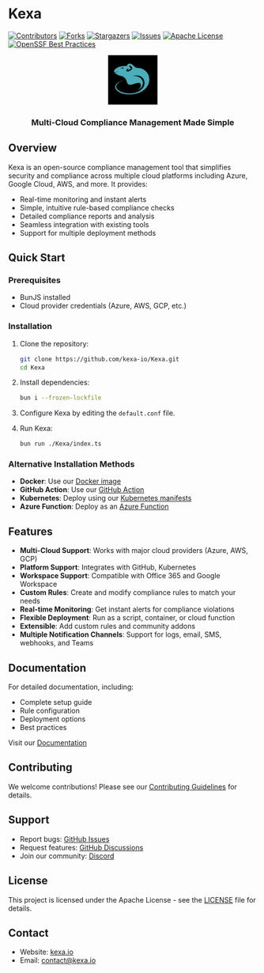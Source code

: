 # Kexa

[![Contributors][contributors-shield]][contributors-url]
[![Forks][forks-shield]][forks-url]
[![Stargazers][stars-shield]][stars-url]
[![Issues][issues-shield]][issues-url]
[![Apache License][license-shield]][license-url]
[![OpenSSF Best Practices](https://www.bestpractices.dev/projects/9278/badge)](https://www.bestpractices.dev/projects/9278)

<div align="center">
  <a href="https://www.kexa.io/">
    <img src="images/kexa-no-background-color.png" alt="Logo" width="100" height="100">
  </a>
  <h3>Multi-Cloud Compliance Management Made Simple</h3>
</div>

## Overview

Kexa is an open-source compliance management tool that simplifies security and compliance across multiple cloud platforms including Azure, Google Cloud, AWS, and more. It provides:

- Real-time monitoring and instant alerts
- Simple, intuitive rule-based compliance checks
- Detailed compliance reports and analysis
- Seamless integration with existing tools
- Support for multiple deployment methods

## Quick Start

### Prerequisites

- BunJS installed
- Cloud provider credentials (Azure, AWS, GCP, etc.)

### Installation

1. Clone the repository:

    ```bash
    git clone https://github.com/kexa-io/Kexa.git
    cd Kexa
    ```

2. Install dependencies:

    ```bash
    bun i --frozen-lockfile
    ```

3. Configure Kexa by editing the `default.conf` file.

4. Run Kexa:

    ```bash
    bun run ./Kexa/index.ts
    ```

### Alternative Installation Methods

- **Docker**: Use our [Docker image](https://hub.docker.com/r/innovtech/kexa)
- **GitHub Action**: Use our [GitHub Action](https://github.com/kexa-io/Kexa_githubAction)
- **Kubernetes**: Deploy using our [Kubernetes manifests](documentation/Documentation-Kexa.md#kubernetes-1)
- **Azure Function**: Deploy as an [Azure Function](documentation/Documentation-Kexa.md#azure-function)

## Features

- **Multi-Cloud Support**: Works with major cloud providers (Azure, AWS, GCP)
- **Platform Support**: Integrates with GitHub, Kubernetes
- **Workspace Support**: Compatible with Office 365 and Google Workspace
- **Custom Rules**: Create and modify compliance rules to match your needs
- **Real-time Monitoring**: Get instant alerts for compliance violations
- **Flexible Deployment**: Run as a script, container, or cloud function
- **Extensible**: Add custom rules and community addons
- **Multiple Notification Channels**: Support for logs, email, SMS, webhooks, and Teams

## Documentation

For detailed documentation, including:

- Complete setup guide
- Rule configuration
- Deployment options
- Best practices

Visit our [Documentation](./docs/README.md)

## Contributing

We welcome contributions! Please see our [Contributing Guidelines](CONTRIBUTING.md) for details.

## Support

- Report bugs: [GitHub Issues](https://github.com/kexa-io/Kexa/issues)
- Request features: [GitHub Discussions](https://github.com/kexa-io/Kexa/discussions)
- Join our community: [Discord](https://discord.gg/kexa)

## License

This project is licensed under the Apache License - see the [LICENSE](./LICENSE.txt) file for details.

## Contact

- Website: [kexa.io](https://www.kexa.io/)
- Email: [contact@kexa.io](mailto:contact@kexa.io)

<!-- MARKDOWN LINKS & IMAGES -->
[contributors-shield]: https://img.shields.io/github/contributors/kexa-io/Kexa.svg?style=for-the-badge
[contributors-url]: https://github.com/kexa-io/Kexa/graphs/contributors
[forks-shield]: https://img.shields.io/github/forks/kexa-io/Kexa.svg?style=for-the-badge
[forks-url]: https://github.com/kexa-io/Kexa/network/members
[stars-shield]: https://img.shields.io/github/stars/kexa-io/Kexa.svg?style=for-the-badge
[stars-url]: https://github.com/kexa-io/Kexa/stargazers
[issues-shield]: https://img.shields.io/github/issues/kexa-io/Kexa.svg?style=for-the-badge
[issues-url]: https://github.com/kexa-io/Kexa/issues
[license-shield]: https://img.shields.io/github/license/kexa-io/Kexa.svg?style=for-the-badge
[license-url]: https://github.com/kexa-io/Kexa/blob/master/LICENSE.txt
